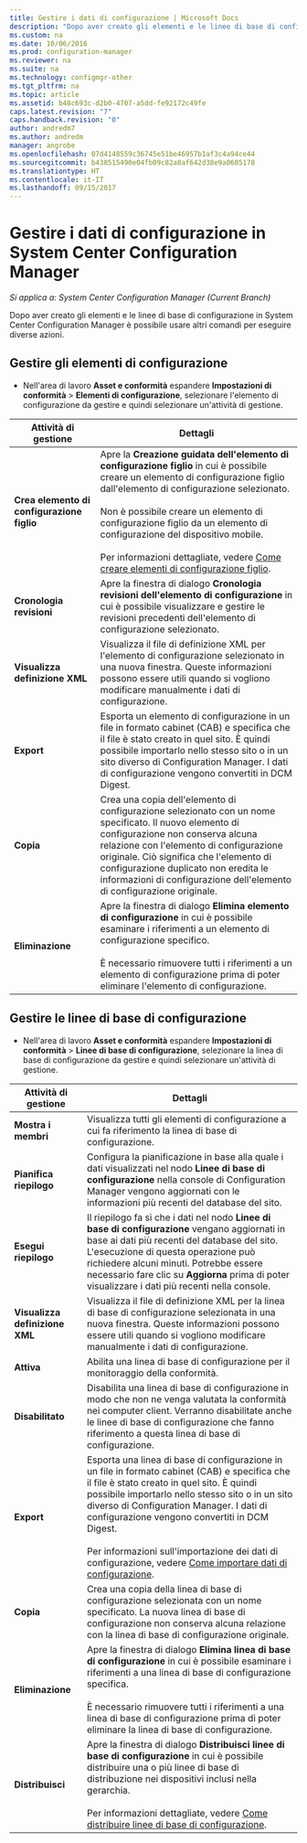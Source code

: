 ```yaml
---
title: Gestire i dati di configurazione | Microsoft Docs
description: "Dopo aver creato gli elementi e le linee di base di configurazione in System Center Configuration Manager è possibile usare altri comandi per eseguire diverse azioni."
ms.custom: na
ms.date: 10/06/2016
ms.prod: configuration-manager
ms.reviewer: na
ms.suite: na
ms.technology: configmgr-other
ms.tgt_pltfrm: na
ms.topic: article
ms.assetid: b48c693c-d2b0-4707-a5dd-fe92172c49fe
caps.latest.revision: "7"
caps.handback.revision: "0"
author: andredm7
ms.author: andredm
manager: angrobe
ms.openlocfilehash: 07d4148559c36745e51be46957b1af3c4a94ce44
ms.sourcegitcommit: b438515490e04fb09c82a8af642d38e9a0605178
ms.translationtype: HT
ms.contentlocale: it-IT
ms.lasthandoff: 09/15/2017
---
```

# <a name="manage-configuration-data-in-system-center-configuration-manager"></a>Gestire i dati di configurazione in System Center Configuration Manager

*Si applica a: System Center Configuration Manager (Current Branch)*

Dopo aver creato gli elementi e le linee di base di configurazione in System Center Configuration Manager è possibile usare altri comandi per eseguire diverse azioni.  

## <a name="manage-configuration-items"></a>Gestire gli elementi di configurazione  

-   Nell'area di lavoro **Asset e conformità** espandere **Impostazioni di conformità** > **Elementi di configurazione**, selezionare l'elemento di configurazione da gestire e quindi selezionare un'attività di gestione.  

|Attività di gestione|Dettagli|  
|---------------------|-------------|  
|**Crea elemento di configurazione figlio**|Apre la **Creazione guidata dell'elemento di configurazione figlio** in cui è possibile creare un elemento di configurazione figlio dall'elemento di configurazione selezionato.<br /><br /> Non è possibile creare un elemento di configurazione figlio da un elemento di configurazione del dispositivo mobile.<br /><br /> Per informazioni dettagliate, vedere [Come creare elementi di configurazione figlio](../../compliance/deploy-use/create-child-configuration-items.md).|  
|**Cronologia revisioni**|Apre la finestra di dialogo **Cronologia revisioni dell'elemento di configurazione** in cui è possibile visualizzare e gestire le revisioni precedenti dell'elemento di configurazione selezionato.|  
|**Visualizza definizione XML**|Visualizza il file di definizione XML per l'elemento di configurazione selezionato in una nuova finestra. Queste informazioni possono essere utili quando si vogliono modificare manualmente i dati di configurazione.|  
|**Export**|Esporta un elemento di configurazione in un file in formato cabinet (CAB) e specifica che il file è stato creato in quel sito. È quindi possibile importarlo nello stesso sito o in un sito diverso di Configuration Manager. I dati di configurazione vengono convertiti in DCM Digest.|  
|**Copia**|Crea una copia dell'elemento di configurazione selezionato con un nome specificato. Il nuovo elemento di configurazione non conserva alcuna relazione con l'elemento di configurazione originale. Ciò significa che l'elemento di configurazione duplicato non eredita le informazioni di configurazione dell'elemento di configurazione originale.|  
|**Eliminazione**|Apre la finestra di dialogo **Elimina elemento di configurazione** in cui è possibile esaminare i riferimenti a un elemento di configurazione specifico.<br /><br /> È necessario rimuovere tutti i riferimenti a un elemento di configurazione prima di poter eliminare l'elemento di configurazione.|  

## <a name="manage-configuration-baselines"></a>Gestire le linee di base di configurazione  

-   Nell'area di lavoro **Asset e conformità** espandere **Impostazioni di conformità** > **Linee di base di configurazione**, selezionare la linea di base di configurazione da gestire e quindi selezionare un'attività di gestione.  


|Attività di gestione|Dettagli|  
|---------------------|-------------|  
|**Mostra i membri**|Visualizza tutti gli elementi di configurazione a cui fa riferimento la linea di base di configurazione.|  
|**Pianifica riepilogo**|Configura la pianificazione in base alla quale i dati visualizzati nel nodo **Linee di base di configurazione** nella console di Configuration Manager vengono aggiornati con le informazioni più recenti del database del sito.|  
|**Esegui riepilogo**|Il riepilogo fa sì che i dati nel nodo **Linee di base di configurazione** vengano aggiornati in base ai dati più recenti del database del sito. L'esecuzione di questa operazione può richiedere alcuni minuti. Potrebbe essere necessario fare clic su **Aggiorna** prima di poter visualizzare i dati più recenti nella console.|  
|**Visualizza definizione XML**|Visualizza il file di definizione XML per la linea di base di configurazione selezionata in una nuova finestra. Queste informazioni possono essere utili quando si vogliono modificare manualmente i dati di configurazione.|  
|**Attiva**|Abilita una linea di base di configurazione per il monitoraggio della conformità.|  
|**Disabilitato**|Disabilita una linea di base di configurazione in modo che non ne venga valutata la conformità nei computer client. Verranno disabilitate anche le linee di base di configurazione che fanno riferimento a questa linea di base di configurazione.|  
|**Export**|Esporta una linea di base di configurazione in un file in formato cabinet (CAB) e specifica che il file è stato creato in quel sito. È quindi possibile importarlo nello stesso sito o in un sito diverso di Configuration Manager. I dati di configurazione vengono convertiti in DCM Digest.<br /><br /> Per informazioni sull'importazione dei dati di configurazione, vedere [Come importare dati di configurazione](../../compliance/deploy-use/import-configuration-data.md).|  
|**Copia**|Crea una copia della linea di base di configurazione selezionata con un nome specificato. La nuova linea di base di configurazione non conserva alcuna relazione con la linea di base di configurazione originale.|  
|**Eliminazione**|Apre la finestra di dialogo **Elimina linea di base di configurazione** in cui è possibile esaminare i riferimenti a una linea di base di configurazione specifica.<br /><br /> È necessario rimuovere tutti i riferimenti a una linea di base di configurazione prima di poter eliminare la linea di base di configurazione.|  
|**Distribuisci**|Apre la finestra di dialogo **Distribuisci linee di base di configurazione** in cui è possibile distribuire una o più linee di base di distribuzione nei dispositivi inclusi nella gerarchia.<br /><br /> Per informazioni dettagliate, vedere [Come distribuire linee di base di configurazione](../../compliance/deploy-use/deploy-configuration-baselines.md).|  
